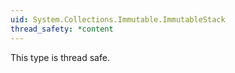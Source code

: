 ```yaml
---
uid: System.Collections.Immutable.ImmutableStack
thread_safety: *content
---
```


This type is thread safe.


